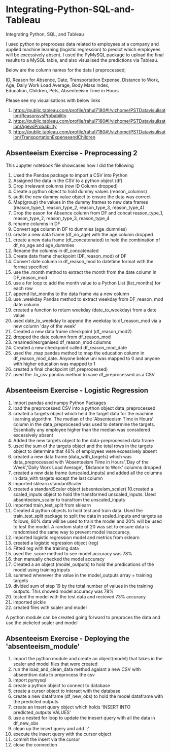 # Integrating-Python-SQL-and-Tableau
Integrating Python, SQL, and Tableau

I used python to preprocess data related to employees at a company and applied machine learning (logistic regression) to predict which employees will be excessively absent.
I used the PyMySQL package to upload the final results to a MySQL table, and also visualised the predictions via Tableau. 

Below are the column names for the data I preprocessed;

ID, Reason for Absence, Date, Transportation Expense, Distance to Work, Age, Daily Work Load Average, Body Mass Index,	
Education, Children, Pets, Absenteeism Time in Hours

Please see my visualisations with below links
1. https://public.tableau.com/profile/rahul7180#!/vizhome/PSTDatavisulisation/ReasonsvsProbability
2. https://public.tableau.com/profile/rahul7180#!/vizhome/PSTDatavisulisation/AgevsProbability
3. https://public.tableau.com/profile/rahul7180#!/vizhome/PSTDatavisulisation/TransportationExpenseandChildren

Absenteeism Exercise - Preprocessing 2
---------------------------------------
This Jupyter notebook file showcases how I did the following

1. Used the Pandas package to import a CSV into Python
2. Assigned the data in the CSV to a python object (df)
3. Drop irrelevant columns (row ID Column dropped)
4. Create a python object to hold dummy values (reason_columns)
5. audit the new dummy value object to ensure the data was correct
6. Map(group) the values in the dummy frames to new data frames (reason_type_1, reason_type_2, reason_type_3, reason_type_4)
7. Drop the eason for Absence column from DF and concat reason_type_1, reason_type_2, reason_type_3, reason_type_4
8. rename columns in DF
9. Convert age column in DF to dummies (age_dummies)
10. create a new data frame (df_no_age) with the age column dropped
11. create a new data frame (df_concatenated) to hold the combination of df_no_age and age_dummies
12. Rename the columns in df_concatenated
13. Create data frame checkpoint (DF_reason_mod) of DF
14. Convert date column in df_reason_mod to datetime format with the format specified
15. use the .month method to extract the month from the date column in DF_reason_mod
16. use a for loop to add the month value to a Python List (list_months) for each row
17. append list_months to the data frame via a new column
18. use .weekday Pandas method to extract weekday from DF_reason_mod date column
19. created a function to return weekday (date_to_weekday) from a date value
20. used date_to_weekday to append the weekday to df_reason_mod via a new column 'day of the week'
21. Created a new data frame checkpoint (df_reason_mod2)
21. dropped the date column from df_reason_mod
22. renamed/reorganised df_reason_mod columns
23. Created a new checkpoint called df_reason_mod_date
24. used the .map pandas method to map the education column in df_reason_mod_date. Anyone below uni was mapped to 0 and anyone with higher education was mapped to 1
25. created a final checkpoint (df_preprocessed)
26. used the .to_csv pandas method to save df_preprocessed as a CSV

Absenteeism Exercise - Logistic Regression
------------------------------------------

1. Import pandas and numpy Python Packages
2. load the preprocessed CSV into a python object data_preprocessed
3. created a targets object which held the target data for the machine learning algorithm. The median of the 'Absenteeism Time in Hours' column in the data_preprocesed
   was used to determine the targets. Essentially any employee higher than the median was considered excessively absent
4. Added the new targets object to the data-preprocessed data frame
5. used the sum of the targets object and the total rows in the targets object to determine that 46% of employees were excessively absent
6. created a new data frame (data_with_targets) which was data_preprocessed with 'Absenteeism Time in Hours','Day of the Week','Daily Work Load Average', 'Distance to Work' columns dropped
7. created a new data frame (unscaled_inputs) and added all the columns in data_with targets except the last column
8. imported sklearn standardScaler
9. created a standardScaler object (absenteeism_scaler)
10.created a scaled_inputs object to hold the transformed unscaled_inputs. Used absenteeism_scaler to transfrom the unscaled_inputs
11. imported train_test_split from sklearn
12. Created 4 python objects to hold test and train data. Used the train_test_split package to split the data in scaled_inputs and targets as follows; 
    80% data will be used to train the model and 20% will be used to test the model. A random state of 20 was set to ensure data is randomised the same way to prevent model inaccuracy.
13. imported logistic regression model and metrics from sklearn
14. created a logistic regression object (reg)
15. Fitted reg with the training data
16. used the .score method to see model accuracy was 78%
17. then manually checked the model accuracy
18. Created a an object (model_outputs) to hold the predications of the model using training inputs
19. summed whenever the value in the model_outputs array = training targets
20. divided sum of step 19 by the total number of values in the training outputs. This showed model accuracy was 78%
21. tested the model with the test data and recieved 73% accuracy
22. imported pickle
23. created files with scaler and model

A python module can be created going forward to preproces the data and use the pickeled scaler and model

Absenteeism Exercise - Deploying the 'absenteeism_module'
-----------------------------------------------------------
1. Import the python module and create an object(model) that takes in the scaler and model files that were created
2. run the load_and_clean_data method agaisnt a new CSV with abseentism data to preprocess the csv
3. import pymysql
4. create a python object to connect to database
5. create a cursor object to interact with the database
6. create a new dataframe (df_new_obs) to hold the model dataframe with the predicted outputs
7. create an insert query object which holds 'INSERT INTO predicted_outputs VALUES'
8. use a nested for loop to update the inesert query with all the data in df_new_obs
9. clean up the insert query and add ';'
10. execute the insert query with the cursor object
11. commit the insert via the cursor
12. close the connection
 


